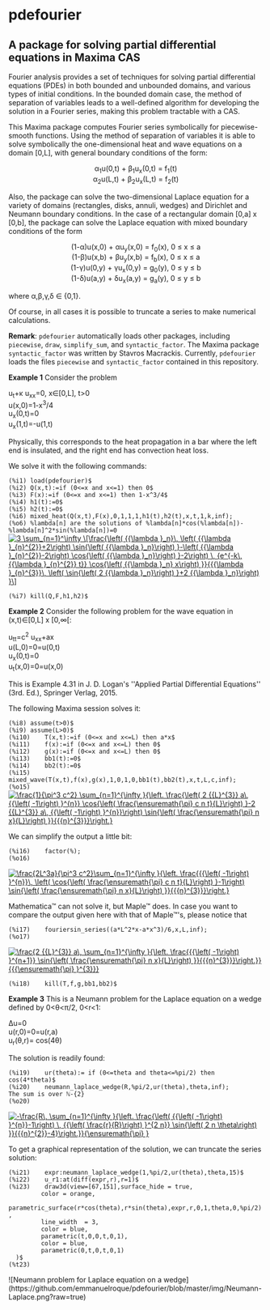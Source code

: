 # pdefourier
## A package for solving partial differential equations in Maxima CAS

Fourier analysis provides a set of techniques for solving partial differential equations (PDEs) in both bounded and unbounded domains, and various types of initial conditions. In the bounded domain case, the method of separation of variables leads to a well-defined algorithm for developing the solution in a Fourier series, making this problem tractable with a CAS.

This Maxima package computes Fourier series symbolically for piecewise-smooth functions. Using the method of separation of variables it is able to solve symbolically the one-dimensional heat and wave equations on a domain [0,L], with general boundary conditions of the form:
<p align="center">
&alpha;<sub>1</sub>u(0,t) + &beta;<sub>1</sub>u<sub>x</sub>(0,t) = f<sub>1</sub>(t) <br>
&alpha;<sub>2</sub>u(L,t) + &beta;<sub>2</sub>u<sub>x</sub>(L,t) = f<sub>2</sub>(t)
</p>

Also, the package can solve the two-dimensional Laplace equation for a variety of domains (rectangles, disks, annuli, wedges) and Dirichlet and Neumann boundary conditions. In the case of a rectangular domain [0,a] x [0,b], the package can solve the Laplace equation with mixed boundary conditions of the form
<p align="center">
(1-&alpha;)u(x,0) + &alpha;u<sub>y</sub>(x,0) = f<sub>0</sub>(x), 0 &le; x &le; a<br>
(1-&beta;)u(x,b) + &beta;u<sub>y</sub>(x,b) = f<sub>b</sub>(x), 0 &le; x &le; a<br>
(1-&gamma;)u(0,y) + &gamma;u<sub>x</sub>(0,y) = g<sub>0</sub>(y), 0 &le; y &le; b<br>
(1-&delta;)u(a,y) + &delta;u<sub>x</sub>(a,y) = g<sub>a</sub>(y), 0 &le; y &le; b<br>
</p>
where &alpha;,&beta;,&gamma;,&delta; &isin; {0,1}.

Of course, in all cases it is possible to truncate a series to make numerical calculations.

**Remark**: `pdefourier` automatically loads other packages, including `piecewise`, `draw`, `simplify_sum`, and `syntactic_factor`. The Maxima package `syntactic_factor` was written by Stavros Macrackis. Currently, `pdefourier` loads the files `piecewise` and `syntactic_factor` contained in this repository.

**Example 1** Consider the problem
<p align="left">
 u<sub>t</sub>+&kappa; u<sub>xx</sub>=0, x&isin;[0,L], t>0 <br>
 u(x,0)=1-x<sup>3</sup>/4<br>
 u<sub>x</sub>(0,t)=0<br>
 u<sub>x</sub>(1,t)=-u(1,t)<br>
</p> 

Physically, this corresponds to the heat propagation in a bar where the left end is insulated, and
the right end has convection heat loss.

We solve it with the following commands:
<p align="left">
<code>(%i1)	load(pdefourier)$</code><br>
<code>(%i2)	Q(x,t):=if (0<=x and x<=1) then 0$</code><br>
<code>(%i3)	F(x):=if (0<=x and x<=1) then 1-x^3/4$</code><br>
<code>(%i4)	h1(t):=0$</code><br>
<code>(%i5)	h2(t):=0$</code><br>
<code>(%i6)	mixed_heat(Q(x,t),F(x),0,1,1,1,h1(t),h2(t),x,t,1,k,inf);</code><br>
<code>(%o6)	%lambda[n] are the solutions of %lambda[n]*cos(%lambda[n])-%lambda[n]^2*sin(%lambda[n])=0</code><br>
<a href="https://www.codecogs.com/eqnedit.php?latex=3&space;\sum_{n=1}^\infty&space;\[\frac{\left(&space;{{\lambda&space;}_n}\,&space;\left(&space;{{\lambda&space;}_{n}^{2}}&plus;2\right)&space;\sin{\left(&space;{{\lambda&space;}_n}\right)&space;}-\left(&space;{{\lambda&space;}_{n}^{2}}-2\right)&space;\cos{\left(&space;{{\lambda&space;}_n}\right)&space;}-2\right)&space;\,&space;{e^{-k\,&space;{{\lambda&space;}_{n}^{2}}&space;t}}&space;\cos{\left(&space;{{\lambda&space;}_n}&space;x\right)&space;}}{{{\lambda&space;}_{n}^{3}}\,&space;\left(&space;\sin{\left(&space;2&space;{{\lambda&space;}_n}\right)&space;}&plus;2&space;{{\lambda&space;}_n}\right)&space;}\]" target="_blank"><img src="https://latex.codecogs.com/svg.latex?3&space;\sum_{n=1}^\infty&space;\[\frac{\left(&space;{{\lambda&space;}_n}\,&space;\left(&space;{{\lambda&space;}_{n}^{2}}&plus;2\right)&space;\sin{\left(&space;{{\lambda&space;}_n}\right)&space;}-\left(&space;{{\lambda&space;}_{n}^{2}}-2\right)&space;\cos{\left(&space;{{\lambda&space;}_n}\right)&space;}-2\right)&space;\,&space;{e^{-k\,&space;{{\lambda&space;}_{n}^{2}}&space;t}}&space;\cos{\left(&space;{{\lambda&space;}_n}&space;x\right)&space;}}{{{\lambda&space;}_{n}^{3}}\,&space;\left(&space;\sin{\left(&space;2&space;{{\lambda&space;}_n}\right)&space;}&plus;2&space;{{\lambda&space;}_n}\right)&space;}\]" title="3 \sum_{n=1}^\infty \[\frac{\left( {{\lambda }_n}\, \left( {{\lambda }_{n}^{2}}+2\right) \sin{\left( {{\lambda }_n}\right) }-\left( {{\lambda }_{n}^{2}}-2\right) \cos{\left( {{\lambda }_n}\right) }-2\right) \, {e^{-k\, {{\lambda }_{n}^{2}} t}} \cos{\left( {{\lambda }_n} x\right) }}{{{\lambda }_{n}^{3}}\, \left( \sin{\left( 2 {{\lambda }_n}\right) }+2 {{\lambda }_n}\right) }\]" /></a>
<p align="left"> 
<code>(%i7)	kill(Q,F,h1,h2)$</code><br>
</p>

**Example 2** Consider the following problem for the wave equation in (x,t)&isin;[0,L] x [0,&infin;[:
<p align="left">
 u<sub>tt</sub>=c<sup>2</sup> u<sub>xx</sub>+ax <br>
 u(L,0)=0=u(0,t)<br>
 u<sub>x</sub>(0,t)=0<br>
 u<sub>t</sub>(x,0)=0=u(x,0)<br>
</p> 

This is Example 4.31 in J. D. Logan's ''Applied Partial Differential Equations'' (3rd. Ed.), Springer Verlag, 2015.

The following Maxima session solves it:

<p align="left">
<code>(%i8)	assume(t>0)$</code><br>
<code>(%i9)	assume(L>0)$</code><br>
<code>(%i10)	T(x,t):=if (0<=x and x<=L) then a*x$</code><br>
<code>(%i11)	f(x):=if (0<=x and x<=L) then 0$</code><br>
<code>(%i12)	g(x):=if (0<=x and x<=L) then 0$</code><br>
<code>(%i13)	bb1(t):=0$</code><br>
<code>(%i14)	bb2(t):=0$</code><br>
<code>(%i15)	mixed_wave(T(x,t),f(x),g(x),1,0,1,0,bb1(t),bb2(t),x,t,L,c,inf);</code><br>
<code>(%o15)</code><br>
  <a href="https://www.codecogs.com/eqnedit.php?latex=\frac{1}{\pi^3&space;c^2}&space;\sum_{n=1}^{\infty&space;}{\left.&space;\frac{\left(&space;2&space;{{L}^{3}}&space;a\,&space;{{\left(&space;-1\right)&space;}^{n}}&space;\cos{\left(&space;\frac{\ensuremath{\pi}&space;c&space;n&space;t}{L}\right)&space;}-2&space;{{L}^{3}}&space;a\,&space;{{\left(&space;-1\right)&space;}^{n}}\right)&space;\sin{\left(&space;\frac{\ensuremath{\pi}&space;n&space;x}{L}\right)&space;}}{{{n}^{3}}}\right.}" target="_blank"><img src="https://latex.codecogs.com/svg.latex?\frac{1}{\pi^3&space;c^2}&space;\sum_{n=1}^{\infty&space;}{\left.&space;\frac{\left(&space;2&space;{{L}^{3}}&space;a\,&space;{{\left(&space;-1\right)&space;}^{n}}&space;\cos{\left(&space;\frac{\ensuremath{\pi}&space;c&space;n&space;t}{L}\right)&space;}-2&space;{{L}^{3}}&space;a\,&space;{{\left(&space;-1\right)&space;}^{n}}\right)&space;\sin{\left(&space;\frac{\ensuremath{\pi}&space;n&space;x}{L}\right)&space;}}{{{n}^{3}}}\right.}" title="\frac{1}{\pi^3 c^2} \sum_{n=1}^{\infty }{\left. \frac{\left( 2 {{L}^{3}} a\, {{\left( -1\right) }^{n}} \cos{\left( \frac{\ensuremath{\pi} c n t}{L}\right) }-2 {{L}^{3}} a\, {{\left( -1\right) }^{n}}\right) \sin{\left( \frac{\ensuremath{\pi} n x}{L}\right) }}{{{n}^{3}}}\right.}" /></a>
</p>
We can simplify the output a little bit:
<p align="left">
<code>(%i16)	factor(%);</code><br>
<code>(%o16)</code><br>
</p>
<a href="https://www.codecogs.com/eqnedit.php?latex=\frac{2L^3a}{\pi^3&space;c^2}\sum_{n=1}^{\infty&space;}{\left.&space;\frac{{{\left(&space;-1\right)&space;}^{n}}\,&space;\left(&space;\cos{\left(&space;\frac{\ensuremath{\pi}&space;c&space;n&space;t}{L}\right)&space;}-1\right)&space;\sin{\left(&space;\frac{\ensuremath{\pi}&space;n&space;x}{L}\right)&space;}}{{{n}^{3}}}\right.}" target="_blank"><img src="https://latex.codecogs.com/svg.latex?\frac{2L^3a}{\pi^3&space;c^2}\sum_{n=1}^{\infty&space;}{\left.&space;\frac{{{\left(&space;-1\right)&space;}^{n}}\,&space;\left(&space;\cos{\left(&space;\frac{\ensuremath{\pi}&space;c&space;n&space;t}{L}\right)&space;}-1\right)&space;\sin{\left(&space;\frac{\ensuremath{\pi}&space;n&space;x}{L}\right)&space;}}{{{n}^{3}}}\right.}" title="\frac{2L^3a}{\pi^3 c^2}\sum_{n=1}^{\infty }{\left. \frac{{{\left( -1\right) }^{n}}\, \left( \cos{\left( \frac{\ensuremath{\pi} c n t}{L}\right) }-1\right) \sin{\left( \frac{\ensuremath{\pi} n x}{L}\right) }}{{{n}^{3}}}\right.}" /></a>

Mathematica&trade; can not solve it, but Maple&trade; does. In case you want to compare the output
given here with that of Maple&trade;'s, please notice that
<p align="left">
<code>(%i17)	fouriersin_series((a*L^2*x-a*x^3)/6,x,L,inf);</code><br>
<code>(%o17)</code>
</p>
<a href="https://www.codecogs.com/eqnedit.php?latex=\frac{2&space;{{L}^{3}}&space;a\,&space;\sum_{n=1}^{\infty&space;}{\left.&space;\frac{{{\left(&space;-1\right)&space;}^{n&plus;1}}&space;\sin{\left(&space;\frac{\ensuremath{\pi}&space;n&space;x}{L}\right)&space;}}{{{n}^{3}}}\right.}}{{{\ensuremath{\pi}&space;}^{3}}}" target="_blank"><img src="https://latex.codecogs.com/svg.latex?\frac{2&space;{{L}^{3}}&space;a\,&space;\sum_{n=1}^{\infty&space;}{\left.&space;\frac{{{\left(&space;-1\right)&space;}^{n&plus;1}}&space;\sin{\left(&space;\frac{\ensuremath{\pi}&space;n&space;x}{L}\right)&space;}}{{{n}^{3}}}\right.}}{{{\ensuremath{\pi}&space;}^{3}}}" title="\frac{2 {{L}^{3}} a\, \sum_{n=1}^{\infty }{\left. \frac{{{\left( -1\right) }^{n+1}} \sin{\left( \frac{\ensuremath{\pi} n x}{L}\right) }}{{{n}^{3}}}\right.}}{{{\ensuremath{\pi} }^{3}}}" /></a>
<p align="left">
<code>(%i18)	kill(T,f,g,bb1,bb2)$</code><br>
</p>

 **Example 3** This is a  Neumann problem for the Laplace equation on a wedge defined by 0<&theta;<&pi;/2, 0<r<1:
<p align="left">
 &Delta;u=0 <br>
 u(r,0)=0=u(r,a) <br>
 u<sub>r</sub>(&theta;,r)= cos(4&theta;)<br>
</p>

The solution is readily found:

<p align="left">
<code>(%i19)	ur(theta):= if (0<=theta and theta<=%pi/2) then cos(4*theta)$</code><br>
<code>(%i20)	neumann_laplace_wedge(R,%pi/2,ur(theta),theta,inf);</code><br>
<code>The sum is over &#x2115;-{2}</code><br>
<code>(%o20)</code><br>
</p>
<a href="https://www.codecogs.com/eqnedit.php?latex=-\frac{R\,&space;\sum_{n=1}^{\infty&space;}{\left.&space;\frac{\left(&space;{{\left(&space;-1\right)&space;}^{n}}-1\right)&space;\,&space;{{\left(&space;\frac{r}{R}\right)&space;}^{2&space;n}}&space;\sin{\left(&space;2&space;n&space;\theta\right)&space;}}{{{n}^{2}}-4}\right.}}{\ensuremath{\pi}&space;}" target="_blank"><img src="https://latex.codecogs.com/svg.latex?-\frac{R\,&space;\sum_{n=1}^{\infty&space;}{\left.&space;\frac{\left(&space;{{\left(&space;-1\right)&space;}^{n}}-1\right)&space;\,&space;{{\left(&space;\frac{r}{R}\right)&space;}^{2&space;n}}&space;\sin{\left(&space;2&space;n&space;\theta\right)&space;}}{{{n}^{2}}-4}\right.}}{\ensuremath{\pi}&space;}" title="-\frac{R\, \sum_{n=1}^{\infty }{\left. \frac{\left( {{\left( -1\right) }^{n}}-1\right) \, {{\left( \frac{r}{R}\right) }^{2 n}} \sin{\left( 2 n \theta\right) }}{{{n}^{2}}-4}\right.}}{\ensuremath{\pi} }" /></a>

To get a graphical representation of the solution, we can truncate the series solution:

<p align="left">
<code>(%i21)	expr:neumann_laplace_wedge(1,%pi/2,ur(theta),theta,15)$</code><br>
<code>(%i22)	u_r1:at(diff(expr,r),r=1)$</code><br>
<code>(%i23)	draw3d(view=[67,151],surface_hide = true,</code><br>
<code>	       color = orange,</code><br>
<code>	       parametric_surface(r*cos(theta),r*sin(theta),expr,r,0,1,theta,0,%pi/2),</code><br>
<code>	       line_width  = 3,</code><br>
<code>	       color = blue,</code><br>
<code>	       parametric(t,0,0,t,0,1),</code><br>
<code>	       color = blue,</code><br>
<code>	       parametric(0,t,0,t,0,1)</code><br>
<code>	)$</code><br>
<code>(%t23)</code><br>	 
</p>
![Neumann problem for Laplace equation on a wedge](https://github.com/emmanuelroque/pdefourier/blob/master/img/Neumann-Laplace.png?raw=true) 
